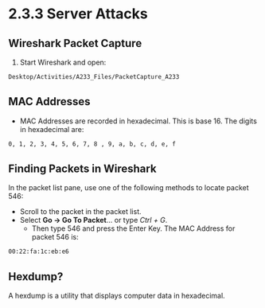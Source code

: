 # 2.3.3 Server Attacks

## Wireshark Packet Capture

1. Start Wireshark and open: 

```bash
Desktop/Activities/A233_Files/PacketCapture_A233
```

## MAC Addresses

* MAC Addresses are recorded in hexadecimal. This is base 16. The digits in hexadecimal are:

```bash
0, 1, 2, 3, 4, 5, 6, 7, 8 , 9, a, b, c, d, e, f
```

## Finding Packets in Wireshark

In the packet list pane, use one of the following methods to locate packet 546:

* Scroll to the packet in the packet list.
* Select **Go -> Go To Packet**... or type *Ctrl + G*.
    * Then type 546 and press the Enter Key.
The MAC Address for packet 546 is:

```bash
00:22:fa:1c:eb:e6
```

## Hexdump?

A hexdump is a utility that displays computer data in hexadecimal.
